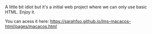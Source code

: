 A little bit idiot but it's a initial web project where we can only use basic HTML.
Enjoy it.

You can acess it here: https://sarahfso.github.io/lms-macacos-html/pages/macacos.html
